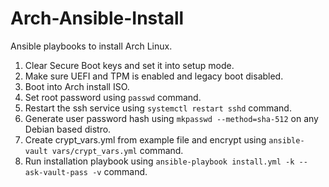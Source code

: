 # Arch-Ansible-Install
Ansible playbooks to install Arch Linux.

1. Clear Secure Boot keys and set it into setup mode.
2. Make sure UEFI and TPM is enabled and legacy boot disabled.
3. Boot into Arch install ISO.
4. Set root password using `passwd` command.
5. Restart the ssh service using `systemctl restart sshd` command.
6. Generate user password hash using `mkpasswd --method=sha-512` on any Debian based distro.
7. Create crypt_vars.yml from example file and encrypt using `ansible-vault vars/crypt_vars.yml` command.
8. Run installation playbook using `ansible-playbook install.yml -k --ask-vault-pass -v` command.
